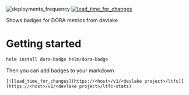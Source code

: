 ![deployments_frequency](https://handler-badges.enpace.ch/df/Tiktai-badge)
[![lead_time_for_changes](https://handler-badges.enpace.ch/ltfc/Tiktai-badge)](https://handler-badges.enpace.ch/v1/Tiktai-badge/ltfc-stats)

<!---
TODO:
- Add description 
-->

Shows badges for DORA metrics from devlake

# Getting started

```bash
helm install dora-badge helm/dora-badge
```
Then you can add badges to your markdown 
```
[![lead_time_for_changes](https://<host>/v1/<devlake project>/ltfc)](https://<host>/v1/<devlake project>/ltfc-stats)
```